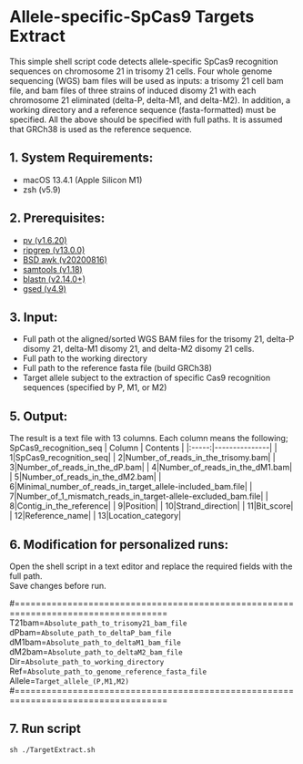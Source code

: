 # Allele-specific-SpCas9 Targets Extract

This simple shell script code detects allele-specific SpCas9 recognition sequences on chromosome 21 in trisomy 21 cells. Four whole genome sequencing (WGS) bam files will be used as inputs: a trisomy 21 cell bam file, and bam files of three strains of induced disomy 21 with each chromosome 21 eliminated (delta-P, delta-M1, and delta-M2). In addition, a working directory and a reference sequence (fasta-formatted) must be specified. All the above should be specified with full paths. It is assumed that GRCh38 is used as the reference sequence. 

## 1.	System Requirements:
 - macOS 13.4.1 (Apple Silicon M1)
 - zsh (v5.9)

## 2.	Prerequisites:
- [pv (v1.6.20)](http://www.ivarch.com/programs/pv.shtml)
- [ripgrep (v13.0.0)](https://github.com/BurntSushi/ripgrep)
- [BSD awk (v20200816)](https://www.freebsd.org)
- [samtools (v1.18)](https://github.com/samtools/)
- [blastn (v2.14.0+)](https://ftp.ncbi.nlm.nih.gov/blast/executables/blast+/LATEST/)
- [gsed (v4.9)](https://formulae.brew.sh/formula/gnu-sed)

## 3.	Input:

- Full path ot the aligned/sorted WGS BAM files for the trisomy 21, delta-P disomy 21, delta-M1 disomy 21, and delta-M2 disomy 21 cells.
- Full path to the working directory
- Full path to the reference fasta file (build GRCh38)
- Target allele subject to the extraction of specific Cas9 recognition sequences (specified by P, M1, or M2)


## 5.	Output: 
The result is a text file with 13 columns. Each column means the following; SpCas9_recognition_seq
| Column | Contents |
|:-----:|---------------|
|     1|SpCas9_recognition_seq|
|     2|Number_of_reads_in_the_trisomy.bam|
|     3|Number_of_reads_in_the_dP.bam|
|     4|Number_of_reads_in_the_dM1.bam|
|     5|Number_of_reads_in_the_dM2.bam|
|     6|Minimal_number_of_reads_in_target_allele-included_bam.file|
|     7|Number_of_1_mismatch_reads_in_target-allele-excluded_bam.file|
|     8|Contig_in_the_reference|
|     9|Position|
|     10|Strand_direction|
|     11|Bit_score|
|     12|Reference_name|
|     13|Location_category|



## 6. Modification for personalized runs:
Open the shell script in a text editor and replace the required fields with the full path.  
Save changes before run.
 

#===================================================================================  
T21bam=`Absolute_path_to_trisomy21_bam_file`  
dPbam=`Absolute_path_to_deltaP_bam_file`  
dM1bam=`Absolute_path_to_deltaM1_bam_file`  
dM2bam=`Absolute_path_to_deltaM2_bam_file`  
Dir=`Absolute_path_to_working_directory`  
Ref=`Absolute_path_to_genome_reference_fasta_file`  
Allele=`Target_allele_(P,M1,M2)`  
#===================================================================================  


## 7.	Run script
```
sh ./TargetExtract.sh
```
